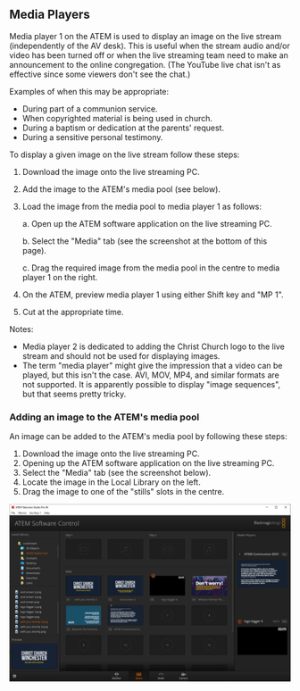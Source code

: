 ## Media Players

Media player 1 on the ATEM is used to display an image on the live stream (independently
of the AV desk).
This is useful when the stream audio and/or video has been turned off
or when the live streaming team need to make an announcement to the online congregation.
(The YouTube live chat isn't as effective since some viewers don't see the chat.)

Examples of when this may be appropriate:
* During part of a communion service.
* When copyrighted material is being used in church.
* During a baptism or dedication at the parents' request.
* During a sensitive personal testimony.

To display a given image on the live stream follow these steps:
1. Download the image onto the live streaming PC.
2. Add the image to the ATEM's media pool (see below).
3. Load the image from the media pool to media player 1 as follows:

    a. Open up the ATEM software application on the live streaming PC.

    b. Select the "Media" tab (see the screenshot at the bottom of this page).

    c. Drag the required image from the media pool in the centre to media player 1 on the right.
4. On the ATEM, preview media player 1 using either Shift key and "MP 1".
5. Cut at the appropriate time.

Notes:
* Media player 2 is dedicated to adding the Christ Church logo to the live stream and
should not be used for displaying images.
* The term "media player" might give the impression that a video can be played, but this
isn't the case. AVI, MOV, MP4, and similar formats are not supported. It is apparently possible to display "image sequences", but that seems pretty tricky.

### Adding an image to the ATEM's media pool

An image can be added to the ATEM's media pool by following these steps:
1. Download the image onto the live streaming PC.
2. Opening up the ATEM software application on the live streaming PC.
3. Select the "Media" tab (see the screenshot below).
4. Locate the image in the Local Library on the left.
5. Drag the image to one of the "stills" slots in the centre.

[![](./images/ATEMMedia.png)](./images/ATEMMedia.png)